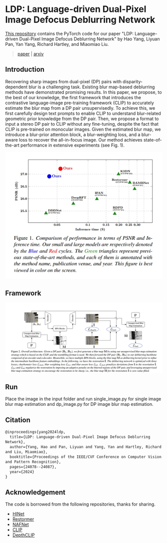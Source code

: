 
# LDP: Language-driven Dual-Pixel Image Defocus Deblurring Network

[This repository](https://github.com/noxsine/LDP) contains the PyTorch code for our paper "LDP: Language-driven Dual-Pixel Image Defocus Deblurring Network" by Hao Yang, Liyuan Pan, Yan Yang, Richard Hartley, and Miaomiao Liu.

> [paper]() | [arxiv](https://arxiv.org/abs/2307.09815)



## Introduction



Recovering sharp images from dual-pixel (DP) pairs
with disparity-dependent blur is a challenging task. Existing blur map-based deblurring methods have demonstrated
promising results. In this paper, we propose, to the best
of our knowledge, the first framework that introduces the
contrastive language-image pre-training framework (CLIP)
to accurately estimate the blur map from a DP pair unsupervisedly. To achieve this, we first carefully design text
prompts to enable CLIP to understand blur-related geometric prior knowledge from the DP pair. Then, we propose a format to input a stereo DP pair to CLIP without
any fine-tuning, despite the fact that CLIP is pre-trained on
monocular images. Given the estimated blur map, we introduce a blur-prior attention block, a blur-weighting loss, and
a blur-aware loss to recover the all-in-focus image. Our
method achieves state-of-the-art performance in extensive
experiments (see Fig. 1).


<div align=center>
<img src="asset/intro.png"/>
</div>

## Framework

<div align=center>
<img src="asset/framework.png"/>
</div>



## Run

Place the image in the input folder and run single_image.py for single image blur map estimation and dp_image.py for DP image blur map estimation.


## Citation

```
@inproceedings{yang2024ldp,
  title={LDP: Language-driven Dual-Pixel Image Defocus Deblurring Network},
  author={Yang, Hao and Pan, Liyuan and Yang, Yan and Hartley, Richard and Liu, Miaomiao},
  booktitle={Proceedings of the IEEE/CVF Conference on Computer Vision and Pattern Recognition},
  pages={24078--24087},
  year={2024}
}
```

## Acknowledgement
The code is borrowed from the following repositories, thanks for sharing.
- [HINet](https://github.com/megvii-model/HINet)
- [Restormer](https://github.com/swz30/Restormer)
- [NAFNet](https://github.com/megvii-research/NAFNet)
- [CLIP](https://github.com/openai/CLIP)
- [DepthCLIP](https://github.com/openai/CLIP)





